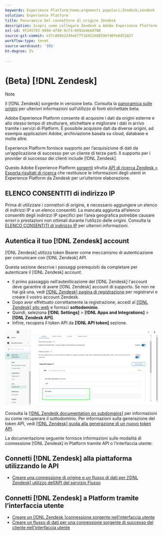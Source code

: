```yaml
---
keywords: Experience Platform;home;argomenti popolari;Zendesk;zendesk
solution: Experience Platform
title: Panoramica del connettore di origine Zendesk
description: Scopri come collegare Zendesk a Adobe Experience Platform utilizzando le API o l’interfaccia utente.
exl-id: 9f245783-949d-4f40-9cf3-8991b4b6d780
source-git-commit: e37c00863249e677f1645266859bf40fe6451827
workflow-type: tm+mt
source-wordcount: '391'
ht-degree: 2%

---
```


# (Beta) [!DNL Zendesk]

>[!NOTE]
>
>Il [!DNL Zendesk] sorgente in versione beta. Consulta la [panoramica sulle origini](../../home.md#terms-and-conditions) per ulteriori informazioni sull’utilizzo di fonti etichettate beta.

Adobe Experience Platform consente di acquisire i dati da origini esterne e allo stesso tempo di strutturare, etichettare e migliorare i dati in arrivo tramite i servizi di Platform. È possibile acquisire dati da diverse origini, ad esempio applicazioni Adobe, archiviazione basata su cloud, database e molte altre.

Experience Platform fornisce supporto per l’acquisizione di dati da un’applicazione di successo per un cliente di terze parti. Il supporto per i provider di successo dei clienti include [!DNL Zendesk].

Questo Adobe Experience Platform [sorgenti](https://experienceleague.adobe.com/docs/experience-platform/sources/home.html?lang=it) sfrutta [API di ricerca Zendesk > Esporta risultati di ricerca](https://developer.zendesk.com/api-reference/ticketing/ticket-management/search/#export-search-results) che restituisce le informazioni degli utenti in Experience Platform da Zendesk per un’ulteriore elaborazione.

## ELENCO CONSENTITI di indirizzo IP

Prima di utilizzare i connettori di origine, è necessario aggiungere un elenco di indirizzi IP a un elenco consentiti. La mancata aggiunta all’elenco consentiti degli indirizzi IP specifici per l’area geografica potrebbe causare errori o prestazioni non ottimali durante l’utilizzo delle origini. Consulta la [ELENCO CONSENTITI di indirizzo IP](../../ip-address-allow-list.md) per ulteriori informazioni.

## Autentica il tuo [!DNL Zendesk] account

[!DNL Zendesk] utilizza token Bearer come meccanismo di autenticazione per comunicare con [!DNL Zendesk] API.

Questa sezione descrive i passaggi prerequisiti da completare per autenticare il [!DNL Zendesk] account.

* Il primo passaggio nell’autenticazione del [!DNL Zendesk] l&#39;account deve garantire di avere [!DNL Zendesk] account di supporto. Se non ne hai già una, vedi [[!DNL Zendesk] pagina di registrazione](https://www.zendesk.com/register/) per registrarvi e creare il vostro account Zendesk.
* Dopo aver effettuato correttamente la registrazione, accedi al [[!DNL Zendesk] sito web](https://www.zendesk.com/login/) e fornisci **sottodominio**.
* Quindi, seleziona **[!DNL Settings]** > **[!DNL Apps and Integrations]** > **[!DNL Zendesk API]**.
* Infine, recupera il token API da **[!DNL API token]** sezione.

![Token API Zendesk](../../images/tutorials/create/zendesk/zendesk-api-tokens.png)

Consulta la [[!DNL Zendesk documentation on subdomains]](https://support.zendesk.com/hc/en-us/articles/4409381383578-Where-can-I-find-my-Zendesk-subdomain-) per informazioni su come recuperare il sottodominio. Per informazioni sulla generazione del token API, vedi [[!DNL Zendesk] guida alla generazione di un nuovo token API](https://support.zendesk.com/hc/en-us/articles/4408889192858-Generating-a-new-API-token).

La documentazione seguente fornisce informazioni sulle modalità di connessione [!DNL Zendesk] in Platform tramite API o l’interfaccia utente:

## Connetti [!DNL Zendesk] alla piattaforma utilizzando le API

* [Creare una connessione di origine e un flusso di dati per [!DNL Zendesk] utilizzo dell’API del servizio Flusso](../../tutorials/api/create/customer-success/zendesk.md)

## Connetti [!DNL Zendesk] a Platform tramite l’interfaccia utente

* [Creare un [!DNL Zendesk ]connessione sorgente nell’interfaccia utente](../../tutorials/ui/create/customer-success/zendesk.md)
* [Creare un flusso di dati per una connessione sorgente di successo del cliente nell’interfaccia utente](../../tutorials/ui/dataflow/customer-success.md)
